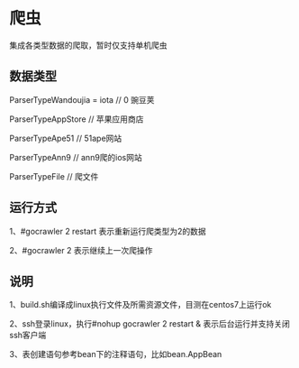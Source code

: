 爬虫
==============

集成各类型数据的爬取，暂时仅支持单机爬虫

数据类型
-----------

  ParserTypeWandoujia = iota // 0 豌豆荚
  
  ParserTypeAppStore         // 苹果应用商店
  
  ParserTypeApe51            // 51ape网站
  
  ParserTypeAnn9             // ann9爬的ios网站
  
  ParserTypeFile             // 爬文件

运行方式
-----------

1、#gocrawler 2 restart 表示重新运行爬类型为2的数据

2、#gocrawler 2 表示继续上一次爬操作

说明
-----------

1、build.sh编译成linux执行文件及所需资源文件，目测在centos7上运行ok

2、ssh登录linux，执行#nohup gocrawler 2 restart & 表示后台运行并支持关闭ssh客户端

3、表创建语句参考bean下的注释语句，比如bean.AppBean